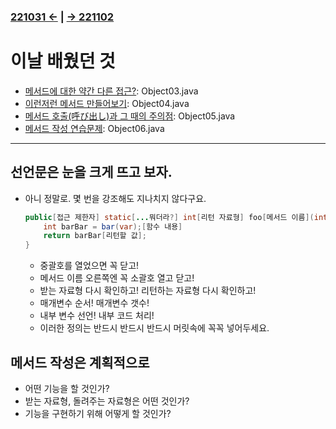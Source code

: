 ﻿### [221031 ←](/221011-221202_JAVA_BASICS/22-10/221031/) | [→ 221102](/221011-221202_JAVA_BASICS/22-11/221102/)

# 이날 배웠던 것

- [메서드에 대한 약간 다른 접근?](/221011-221202_JAVA_BASICS/22-11/221101/javastudy56/javastudy/src/javastudy/Object03.java): Object03.java
- [이런저런 메서드 만들어보기](/221011-221202_JAVA_BASICS/22-11/221101/javastudy56/javastudy/src/javastudy/Object04.java): Object04.java
- [메서드 호출(呼び出し)과 그 때의 주의점](/221011-221202_JAVA_BASICS/22-11/221101/javastudy56/javastudy/src/javastudy/Object05.java): Object05.java
- [메서드 작성 연습문제](/221011-221202_JAVA_BASICS/22-11/221101/javastudy56/javastudy/src/javastudy/Object06.java): Object06.java

---

## 선언문은 눈을 크게 뜨고 보자.

- 아니 정말로. 몇 번을 강조해도 지나치지 않다구요.

    ```java
    public[접근 제한자] static[...뭐더라?] int[리턴 자료형] foo[메서드 이름](int[매개변수 자료형] var[매개변수 이름]){
        int barBar = bar(var);[함수 내용]
        return barBar[리턴할 값];
    }
    ```
    
    - 중괄호를 열었으면 꼭 닫고!
    - 메서드 이름 오른쪽엔 꼭 소괄호 열고 닫고!
    - 받는 자료형 다시 확인하고! 리턴하는 자료형 다시 확인하고!
    - 매개변수 순서! 매개변수 갯수!
    - 내부 변수 선언! 내부 코드 처리!
    - 이러한 정의는 반드시 반드시 반드시 머릿속에 꼭꼭 넣어두세요.

## 메서드 작성은 계획적으로

- 어떤 기능을 할 것인가?
- 받는 자료형, 돌려주는 자료형은 어떤 것인가?
- 기능을 구현하기 위해 어떻게 할 것인가?
